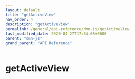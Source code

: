 ```yaml
---
layout: default
title: "getActiveView"
nav_order: 4
description: "getActiveView"
permalink: /general/api-reference/dmn-js/getActiveView
last_modified_date: 2020-04-27T17:54:08+0000
parent: "dmn-js"
grand_parent: "API Reference"
---
```


# getActiveView

